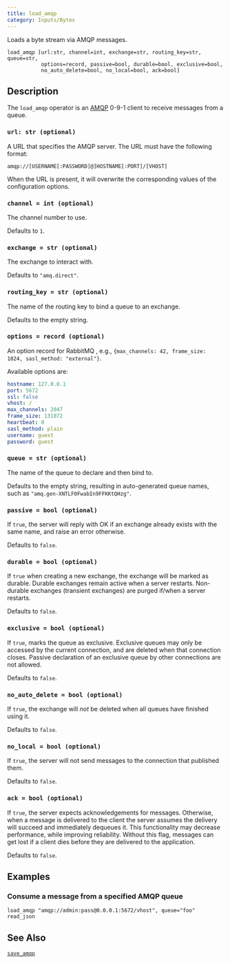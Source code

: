 ```yaml
---
title: load_amqp
category: Inputs/Bytes
---
```


Loads a byte stream via AMQP messages.

```tql
load_amqp [url:str, channel=int, exchange=str, routing_key=str, queue=str,
           options=record, passive=bool, durable=bool, exclusive=bool,
           no_auto_delete=bool, no_local=bool, ack=bool]
```

## Description

The `load_amqp` operator is an [AMQP](https://www.amqp.org/) 0-9-1 client to
receive messages from a queue.

### `url: str (optional)`

A URL that specifies the AMQP server. The URL must have the following format:

```
amqp://[USERNAME[:PASSWORD]@]HOSTNAME[:PORT]/[VHOST]
```

When the URL is present, it will overwrite the corresponding values of the
configuration options.

### `channel = int (optional)`

The channel number to use.

Defaults to `1`.

### `exchange = str (optional)`

The exchange to interact with.

Defaults to `"amq.direct"`.

### `routing_key = str (optional)`

The name of the routing key to bind a queue to an exchange.

Defaults to the empty string.

### `options = record (optional)`

An option record for RabbitMQ , e.g., `{max_channels: 42, frame_size: 1024,
sasl_method: "external"}`.

Available options are:

```yaml
hostname: 127.0.0.1
port: 5672
ssl: false
vhost: /
max_channels: 2047
frame_size: 131072
heartbeat: 0
sasl_method: plain
username: guest
password: guest
```

### `queue = str (optional)`

The name of the queue to declare and then bind to.

Defaults to the empty string, resulting in auto-generated queue names, such as
`"amq.gen-XNTLF0FwabIn9FFKKtQHzg"`.

### `passive = bool (optional)`

If `true`, the server will reply with OK if an exchange already exists with the
same name, and raise an error otherwise.

Defaults to `false`.

### `durable = bool (optional)`

If `true` when creating a new exchange, the exchange will be marked as durable.
Durable exchanges remain active when a server restarts. Non-durable exchanges
(transient exchanges) are purged if/when a server restarts.

Defaults to `false`.

### `exclusive = bool (optional)`

If `true`, marks the queue as exclusive. Exclusive queues may only be accessed by
the current connection, and are deleted when that connection closes. Passive
declaration of an exclusive queue by other connections are not allowed.

Defaults to `false`.

### `no_auto_delete = bool (optional)`

If `true`, the exchange will *not* be deleted when all queues have finished using
it.

Defaults to `false`.

### `no_local = bool (optional)`

If `true`, the server will not send messages to the connection that published them.

Defaults to `false`.

### `ack = bool (optional)`

If `true`, the server expects acknowledgements for messages. Otherwise, when a
message is delivered to the client the server assumes the delivery will succeed
and immediately dequeues it. This functionality may decrease performance, while
improving reliability. Without this flag, messages can get lost if a client
dies before they are delivered to the application.

Defaults to `false`.

## Examples

### Consume a message from a specified AMQP queue

```tql
load_amqp "amqp://admin:pass@0.0.0.1:5672/vhost", queue="foo"
read_json
```

## See Also

[`save_amqp`](/reference/operators/save_amqp)
